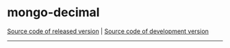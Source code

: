 # mongo-decimal
[Source code of released version](https://github.com/meteor/meteor/tree/master/packages/non-core/mongo-decimal) | [Source code of development version](https://github.com/meteor/meteor/tree/devel/packages/non-core/mongo-decimal)
***
